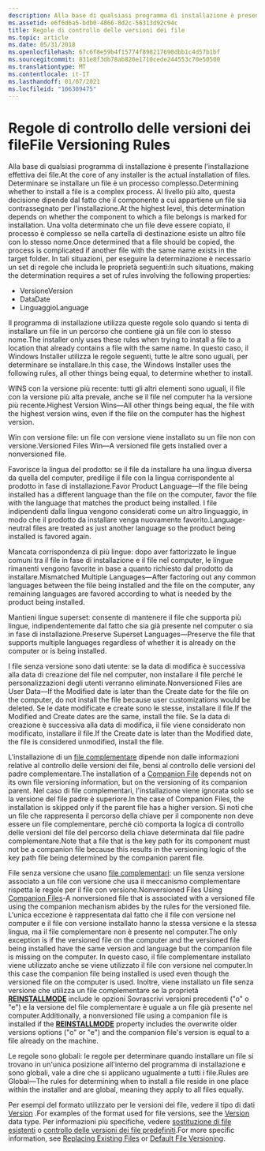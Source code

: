 ```yaml
---
description: Alla base di qualsiasi programma di installazione è presente l'installazione effettiva dei file.
ms.assetid: e6f6d6a5-bdb0-4866-8d2c-56313d92c94c
title: Regole di controllo delle versioni dei file
ms.topic: article
ms.date: 05/31/2018
ms.openlocfilehash: 67c6f8e59b4f15774f898217690dbb1c4d57b1bf
ms.sourcegitcommit: 831e8f3db78ab820e1710cede244553c70e50500
ms.translationtype: MT
ms.contentlocale: it-IT
ms.lasthandoff: 01/07/2021
ms.locfileid: "106309475"
---
```

# <a name="file-versioning-rules"></a><span data-ttu-id="3742c-103">Regole di controllo delle versioni dei file</span><span class="sxs-lookup"><span data-stu-id="3742c-103">File Versioning Rules</span></span>

<span data-ttu-id="3742c-104">Alla base di qualsiasi programma di installazione è presente l'installazione effettiva dei file.</span><span class="sxs-lookup"><span data-stu-id="3742c-104">At the core of any installer is the actual installation of files.</span></span> <span data-ttu-id="3742c-105">Determinare se installare un file è un processo complesso.</span><span class="sxs-lookup"><span data-stu-id="3742c-105">Determining whether to install a file is a complex process.</span></span> <span data-ttu-id="3742c-106">Al livello più alto, questa decisione dipende dal fatto che il componente a cui appartiene un file sia contrassegnato per l'installazione.</span><span class="sxs-lookup"><span data-stu-id="3742c-106">At the highest level, this determination depends on whether the component to which a file belongs is marked for installation.</span></span> <span data-ttu-id="3742c-107">Una volta determinato che un file deve essere copiato, il processo è complesso se nella cartella di destinazione esiste un altro file con lo stesso nome.</span><span class="sxs-lookup"><span data-stu-id="3742c-107">Once determined that a file should be copied, the process is complicated if another file with the same name exists in the target folder.</span></span> <span data-ttu-id="3742c-108">In tali situazioni, per eseguire la determinazione è necessario un set di regole che includa le proprietà seguenti:</span><span class="sxs-lookup"><span data-stu-id="3742c-108">In such situations, making the determination requires a set of rules involving the following properties:</span></span>

-   <span data-ttu-id="3742c-109">Versione</span><span class="sxs-lookup"><span data-stu-id="3742c-109">Version</span></span>
-   <span data-ttu-id="3742c-110">Data</span><span class="sxs-lookup"><span data-stu-id="3742c-110">Date</span></span>
-   <span data-ttu-id="3742c-111">Linguaggio</span><span class="sxs-lookup"><span data-stu-id="3742c-111">Language</span></span>

<span data-ttu-id="3742c-112">Il programma di installazione utilizza queste regole solo quando si tenta di installare un file in un percorso che contiene già un file con lo stesso nome.</span><span class="sxs-lookup"><span data-stu-id="3742c-112">The installer only uses these rules when trying to install a file to a location that already contains a file with the same name.</span></span> <span data-ttu-id="3742c-113">In questo caso, il Windows Installer utilizza le regole seguenti, tutte le altre sono uguali, per determinare se installare.</span><span class="sxs-lookup"><span data-stu-id="3742c-113">In this case, the Windows Installer uses the following rules, all other things being equal, to determine whether to install.</span></span>

<span data-ttu-id="3742c-114">WINS con la versione più recente: tutti gli altri elementi sono uguali, il file con la versione più alta prevale, anche se il file nel computer ha la versione più recente.</span><span class="sxs-lookup"><span data-stu-id="3742c-114">Highest Version Wins—All other things being equal, the file with the highest version wins, even if the file on the computer has the highest version.</span></span>

<span data-ttu-id="3742c-115">Win con versione file: un file con versione viene installato su un file non con versione.</span><span class="sxs-lookup"><span data-stu-id="3742c-115">Versioned Files Win—A versioned file gets installed over a nonversioned file.</span></span>

<span data-ttu-id="3742c-116">Favorisce la lingua del prodotto: se il file da installare ha una lingua diversa da quella del computer, predilige il file con la lingua corrispondente al prodotto in fase di installazione.</span><span class="sxs-lookup"><span data-stu-id="3742c-116">Favor Product Language—If the file being installed has a different language than the file on the computer, favor the file with the language that matches the product being installed.</span></span> <span data-ttu-id="3742c-117">I file indipendenti dalla lingua vengono considerati come un altro linguaggio, in modo che il prodotto da installare venga nuovamente favorito.</span><span class="sxs-lookup"><span data-stu-id="3742c-117">Language-neutral files are treated as just another language so the product being installed is favored again.</span></span>

<span data-ttu-id="3742c-118">Mancata corrispondenza di più lingue: dopo aver fattorizzato le lingue comuni tra il file in fase di installazione e il file nel computer, le lingue rimanenti vengono favorite in base a quanto richiesto dal prodotto da installare.</span><span class="sxs-lookup"><span data-stu-id="3742c-118">Mismatched Multiple Languages—After factoring out any common languages between the file being installed and the file on the computer, any remaining languages are favored according to what is needed by the product being installed.</span></span>

<span data-ttu-id="3742c-119">Mantieni lingue superset: consente di mantenere il file che supporta più lingue, indipendentemente dal fatto che sia già presente nel computer o sia in fase di installazione.</span><span class="sxs-lookup"><span data-stu-id="3742c-119">Preserve Superset Languages—Preserve the file that supports multiple languages regardless of whether it is already on the computer or is being installed.</span></span>

<span data-ttu-id="3742c-120">I file senza versione sono dati utente: se la data di modifica è successiva alla data di creazione del file nel computer, non installare il file perché le personalizzazioni degli utenti verranno eliminate.</span><span class="sxs-lookup"><span data-stu-id="3742c-120">Nonversioned Files are User Data—If the Modified date is later than the Create date for the file on the computer, do not install the file because user customizations would be deleted.</span></span> <span data-ttu-id="3742c-121">Se le date modificate e create sono le stesse, installare il file.</span><span class="sxs-lookup"><span data-stu-id="3742c-121">If the Modified and Create dates are the same, install the file.</span></span> <span data-ttu-id="3742c-122">Se la data di creazione è successiva alla data di modifica, il file viene considerato non modificato, installare il file.</span><span class="sxs-lookup"><span data-stu-id="3742c-122">If the Create date is later than the Modified date, the file is considered unmodified, install the file.</span></span>

<span data-ttu-id="3742c-123">L'installazione di un [file complementare](companion-files.md) dipende non dalle informazioni relative al controllo delle versioni dei file, bensì al controllo delle versioni del padre complementare.</span><span class="sxs-lookup"><span data-stu-id="3742c-123">The installation of a [Companion File](companion-files.md) depends not on its own file versioning information, but on the versioning of its companion parent.</span></span> <span data-ttu-id="3742c-124">Nel caso di file complementari, l'installazione viene ignorata solo se la versione del file padre è superiore.</span><span class="sxs-lookup"><span data-stu-id="3742c-124">In the case of Companion Files, the installation is skipped only if the parent file has a higher version.</span></span> <span data-ttu-id="3742c-125">Si noti che un file che rappresenta il percorso della chiave per il componente non deve essere un file complementare, perché ciò comporta la logica di controllo delle versioni del file del percorso della chiave determinata dal file padre complementare.</span><span class="sxs-lookup"><span data-stu-id="3742c-125">Note that a file that is the key path for its component must not be a companion file because this results in the versioning logic of the key path file being determined by the companion parent file.</span></span>

<span data-ttu-id="3742c-126">File senza versione che usano [file complementari](companion-files.md): un file senza versione associato a un file con versione che usa il meccanismo complementare rispetta le regole per il file con versione.</span><span class="sxs-lookup"><span data-stu-id="3742c-126">Nonversioned Files Using [Companion Files](companion-files.md)-A nonversioned file that is associated with a versioned file using the companion mechanism abides by the rules for the versioned file.</span></span> <span data-ttu-id="3742c-127">L'unica eccezione è rappresentata dal fatto che il file con versione nel computer e il file con versione installato hanno la stessa versione e la stessa lingua, ma il file complementare non è presente nel computer.</span><span class="sxs-lookup"><span data-stu-id="3742c-127">The only exception is if the versioned file on the computer and the versioned file being installed have the same version and language but the companion file is missing on the computer.</span></span> <span data-ttu-id="3742c-128">In questo caso, il file complementare installato viene utilizzato anche se viene utilizzato il file con versione nel computer.</span><span class="sxs-lookup"><span data-stu-id="3742c-128">In this case the companion file being installed is used even though the versioned file on the computer is used.</span></span> <span data-ttu-id="3742c-129">Inoltre, viene installato un file senza versione che utilizza un file complementare se la proprietà [**REINSTALLMODE**](reinstallmode.md) include le opzioni Sovrascrivi versioni precedenti ("o" o "e") e la versione del file complementare è uguale a un file già presente nel computer.</span><span class="sxs-lookup"><span data-stu-id="3742c-129">Additionally, a nonversioned file using a companion file is installed if the [**REINSTALLMODE**](reinstallmode.md) property includes the overwrite older versions options ("o" or "e") and the companion file's version is equal to a file already on the machine.</span></span>

<span data-ttu-id="3742c-130">Le regole sono globali: le regole per determinare quando installare un file si trovano in un'unica posizione all'interno del programma di installazione e sono globali, vale a dire che si applicano ugualmente a tutti i file.</span><span class="sxs-lookup"><span data-stu-id="3742c-130">Rules are Global—The rules for determining when to install a file reside in one place within the installer and are global, meaning they apply to all files equally.</span></span>

<span data-ttu-id="3742c-131">Per esempi del formato utilizzato per le versioni dei file, vedere il tipo di dati [Version](version.md) .</span><span class="sxs-lookup"><span data-stu-id="3742c-131">For examples of the format used for file versions, see the [Version](version.md) data type.</span></span> <span data-ttu-id="3742c-132">Per informazioni più specifiche, vedere [sostituzione di file esistenti](replacing-existing-files.md) o [controllo delle versioni dei file predefiniti](default-file-versioning.md).</span><span class="sxs-lookup"><span data-stu-id="3742c-132">For more specific information, see [Replacing Existing Files](replacing-existing-files.md) or [Default File Versioning](default-file-versioning.md).</span></span>

 

 



